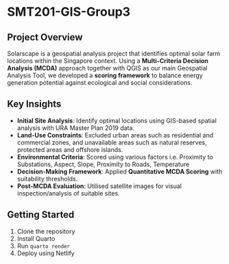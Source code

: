 # SMT201-GIS-Group3

## Project Overview
Solarscape is a geospatial analysis project that identifies optimal solar farm locations within the Singapore context. Using a **Multi-Criteria Decision Analysis (MCDA)** approach together with QGIS as our main Geospatial Analysis Tool, we developed a **scoring framework** to balance energy generation potential against ecological and social considerations.

## Key Insights

- **Initial Site Analysis**: Identify optimal locations using GIS-based spatial analysis with URA Master Plan 2019 data.
- **Land-Use Constraints**: Excluded urban areas such as residential and commercial zones, and unavailable areas such as natural reserves, protected areas and offshore islands.
- **Environmental Criteria**: Scored using various factors i.e. Proximity to Substations, Aspect, Slope, Proximity to Roads, Temperature
- **Decision-Making Framework**: Applied **Quantitative MCDA Scoring** with suitability thresholds.
- **Post-MCDA Evaluation**: Utilised satellite images for visual inspection/analysis of suitable sites.

## Getting Started
1. Clone the repository
2. Install Quarto
3. Run `quarto render`
4. Deploy using Netlify

